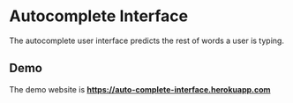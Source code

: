# Autocomplete Interface

The autocomplete user interface predicts the rest of words a user is typing.

## Demo

The demo website is **https://auto-complete-interface.herokuapp.com**
